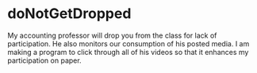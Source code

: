 # doNotGetDropped
My accounting professor will drop you from the class for lack of participation. He also monitors our consumption of his posted media. I am making a program to click through all of his videos so that it enhances my participation on paper. 
